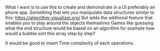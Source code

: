 What I want is to use this to create and demonstrate in a UI preferably an phone app.
Something that lets you manipulate data structures similar to this: https://algorithm-visualizer.org/
But adds the addtional feature that enables you to play around the objects themselves
Games like guessing what the end structure would be based on an algorithm
for example how would a bubble sort this array step by step?

It would be good to insert Time complexity of each operations.

